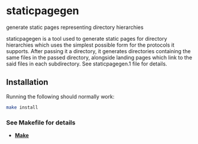 # staticpagegen

 generate static pages representing directory hierarchies

staticpagegen is a tool used to generate static pages for directory hierarchies
which uses the simplest possible form for the protocols it supports. After
passing it a directory, it generates directories containing the same files in
the passed directory, alongside landing pages which link to the said files in
each subdirectory. See staticpagegen.1 file for details.

## Installation

Running the following should normally work:

```sh
make install
```

### See Makefile for details

- **[Make](./Makefile)**

